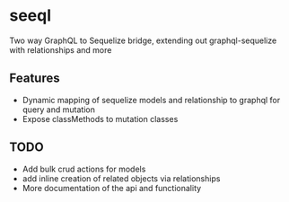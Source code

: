 # seeql

Two way GraphQL to Sequelize bridge, extending out graphql-sequelize with relationships and more

## Features 

- Dynamic mapping of sequelize models and relationship to graphql for query and mutation
- Expose classMethods to mutation classes

## TODO 

- Add bulk crud actions for models
- add inline creation of related objects via relationships
- More documentation of the api and functionality
